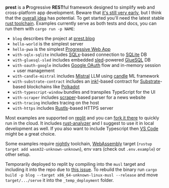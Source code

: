 **prest** is a **P**rogressive **REST**ful framework designed to simplify web and cross-platform app development. Beware that [it's still very early](https://prest.blog/roadmap), but I think that the [overall idea](https://prest.blog/motivation) has potential. To get started you'll need the latest stable [rust toolchain](https://rustup.rs/). Examples currently serve as both tests and docs, you can run them with `cargo run -p NAME`:

- `blog` describes the project at [prest.blog](https://prest.blog)
- `hello-world` is the simplest server
- `hello-pwa` is the simplest [Progressive Web App](https://web.dev/what-are-pwas/)
- `with-sqlx-sqlite` includes [SQLx](https://github.com/launchbadge/sqlx)-based connection to [SQLite](https://www.sqlite.org/index.html) DB
- `with-gluesql-sled` includes embedded [sled](http://sled.rs/)-powered [GlueSQL](https://gluesql.org/docs/) DB
- `with-oauth-google` includes [Google OAuth](https://developers.google.com/identity/protocols/oauth2) flow and in-memory session + user management
- `with-candle-mistral` includes [Mistral](https://mistral.ai/news/announcing-mistral-7b/) LLM using [candle](https://github.com/huggingface/candle) ML framework
- `with-substrate-contract` includes an [ink!](https://use.ink/)-based contract for [Substrate](https://substrate.io/)-based blockchains like [Polkadot](https://www.polkadot.network/)
- `with-typescript-window` bundles and transpiles TypeScript for the UI
- `with-scraper` includes [scraper](https://github.com/causal-agent/scraper-based)-based parser for a news website
- `with-tracing` includes tracing on the host
- `with-https` includes [Rustls](https://github.com/rustls/rustls)-based HTTPS server

Most examples are supported on [replit](https://replit.com/) and you can [fork it there](https://replit.com/@eDezhic/prest) to quickly run in the cloud. It includes [rust-analyzer](https://rust-analyzer.github.io/) and I suggest to use it in local development as well. If you also want to include Typescript then [VS Code](https://code.visualstudio.com/) might be a great choice.

Some examples require [nightly](https://rust-lang.github.io/rustup/concepts/channels.html#working-with-nightly-rust) toolchain, [WebAssembly](https://webassembly.org/) target (`rustup target add wasm32-unknown-unknown`), env vars (check out `.env.example`) or other setup.

Temporarily deployed to replit by compiling into the `musl` target and including it into the repo due to [this issue](https://ask.replit.com/t/deployment-time-outs/73694). To rebuild the binary run `cargo build -p blog --target x86_64-unknown-linux-musl --release` and move `target/.../serve` it into the `_temp_deployment` folder.